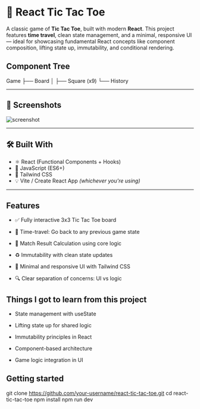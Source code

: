 # 🧠 React Tic Tac Toe

A classic game of **Tic Tac Toe**, built with modern **React**. This project features **time travel**, clean state management, and a minimal, responsive UI — ideal for showcasing fundamental React concepts like component composition, lifting state up, immutability, and conditional rendering.

## Component Tree
  Game
   ├── Board
   │    ├── Square (x9)
   └── History

---

## 📸 Screenshots

![screenshot](./screenshot.png)

---

## 🛠️ Built With

- ⚛️ React (Functional Components + Hooks)
- 🧠 JavaScript (ES6+)
- 🎨 Tailwind CSS
- 💡 Vite / Create React App *(whichever you're using)*

---

## Features
- ✅ Fully interactive 3x3 Tic Tac Toe board

- 🔁 Time-travel: Go back to any previous game state

- 🧠 Match Result Calculation using core logic

- ♻️ Immutability with clean state updates

- 🎨 Minimal and responsive UI with Tailwind CSS

- 🔍 Clear separation of concerns: UI vs logic

## Things I got to learn from this project
- State management with useState

- Lifting state up for shared logic

- Immutability principles in React

- Component-based architecture

- Game logic integration in UI

## Getting started
git clone https://github.com/your-username/react-tic-tac-toe.git
cd react-tic-tac-toe
npm install
npm run dev

